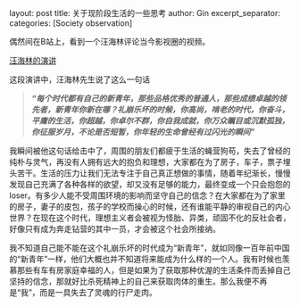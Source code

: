 layout: post
title: 关于现阶段生活的一些思考
author: Gin
excerpt_separator: <!--more-->
categories: [Society observation]


偶然间在B站上，看到一个汪海林评论当今影视圈的视频。

[汪海林的演讲](https://www.bilibili.com/video/av56283722/?spm_id_from=333.334.b_63686965665f7265636f6d6d656e64.17)

这段演讲中，汪海林先生说了这么一句话 

>***“每个时代都有自己的新青年，那些品格优秀的普通人，那些成绩卓越的领先者，新青年你新在哪？礼崩乐坏的时候，你高尚，啃老的时代，你奋斗，平庸的生活，你超越，你卓尔不群，你自我成就，你万众瞩目或沉默孤独，你征服岁月，不论是否短暂，你年轻的生命曾经有过闪光的瞬间”***

我瞬间被他这句话给击中了，周围的朋友们都疲于生活的蝇营狗苟，失去了曾经的纯朴与灵气，再没有人拥有远大的抱负和理想，大家都在为了房子，车子，票子埋头苦干。生活的压力让我们无法专注于自己真正想做的事情，随着年纪渐长，慢慢发现自己充满了各种各样的欲望，却又没有足够的能力，最终变成一个只会抱怨的loser。有多少人能不受周围环境的影响而坚守自己的信念？在大家都在为了家里的房子，妻子的皮包，孩子的学校而操心的时候，还有谁能平静的审视自己的内心世界？在现在这个时代，理想主义者会被视为怪胎、异类，顽固不化的反社会者，好像只有成为奔走钻营的其中一员，才会被这个社会所接纳。

我不知道自己能不能在这个礼崩乐坏的时代成为“新青年”，就如同像一百年前中国的“新青年”一样，他们大概也并不知道将来能成为什么样的一个人。我有时候也羡慕那些有车有房家庭幸福的人，但是如果为了获取那种优渥的生活条件而丢掉自己坚持的信念，那就好比杀死精神上的自己来获取肉体的重生。那么我便不再是“我”，而是一具失去了灵魂的行尸走肉。

